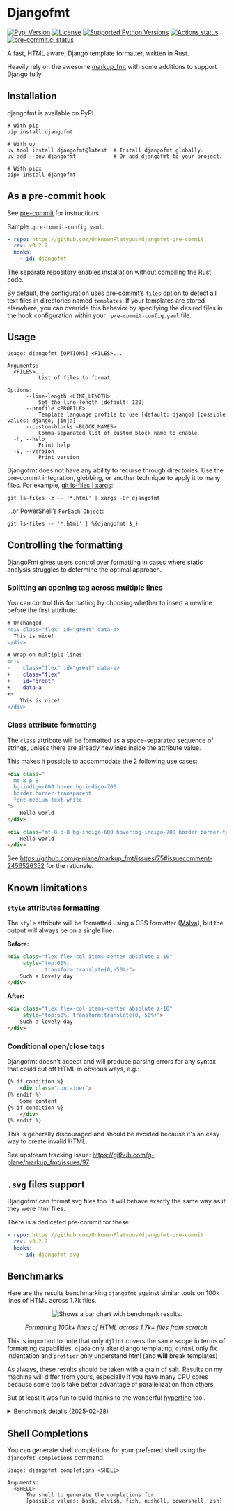 # Djangofmt

[![Pypi Version](https://img.shields.io/pypi/v/djangofmt.svg)](https://pypi.python.org/djangofmt)
[![License](https://img.shields.io/pypi/l/djangofmt.svg)](https://github.com/UnknownPlatypus/djangofmt/blob/main/LICENSE)
[![Supported Python Versions](https://img.shields.io/pypi/pyversions/djangofmt.svg)](https://pypi.python.org/pypi/djangofmt)
[![Actions status](https://github.com/UnknownPlatypus/djangofmt/actions/workflows/ci.yml/badge.svg)](https://github.com/UnknownPlatypus/djangofmt/actions)
[![pre-commit.ci status](https://results.pre-commit.ci/badge/github/UnknownPlatypus/djangofmt/main.svg)](https://results.pre-commit.ci/latest/github/UnknownPlatypus/djangofmt/main)

A fast, HTML aware, Django template formatter, written in Rust.

Heavily rely on the awesome [markup_fmt](https://github.com/g-plane/markup_fmt) with some additions to support Django fully.

## Installation

djangofmt is available on PyPI.

```shell
# With pip
pip install djangofmt

# With uv
uv tool install djangofmt@latest  # Install djangofmt globally.
uv add --dev djangofmt            # Or add djangofmt to your project.

# With pipx
pipx install djangofmt
```

## As a pre-commit hook

See [pre-commit](https://github.com/pre-commit/pre-commit) for instructions

Sample `.pre-commit-config.yaml`:

```yaml
- repo: https://github.com/UnknownPlatypus/djangofmt-pre-commit
  rev: v0.2.2
  hooks:
    - id: djangofmt
```

The [separate repository](https://github.com/UnknownPlatypus/djangofmt-pre-commit) enables installation without compiling the Rust code.

By default, the configuration uses pre-commit’s [`files` option](https://pre-commit.com/#creating-new-hooks) to detect
all text files in directories named `templates`. If your templates are stored elsewhere, you can override this behavior
by specifying the desired files in the hook configuration within your `.pre-commit-config.yaml` file.

## Usage

```shell
Usage: djangofmt [OPTIONS] <FILES>...

Arguments:
  <FILES>...
          List of files to format

Options:
      --line-length <LINE_LENGTH>
          Set the line-length [default: 120]
      --profile <PROFILE>
          Template language profile to use [default: django] [possible values: django, jinja]
      --custom-blocks <BLOCK_NAMES>
          Comma-separated list of custom block name to enable
  -h, --help
          Print help
  -V, --version
          Print version
```

Djangofmt does not have any ability to recurse through directories.
Use the pre-commit integration, globbing, or another technique to apply it to many files.
For example, [git ls-files | xargs](https://adamj.eu/tech/2022/03/09/how-to-run-a-command-on-many-files-in-your-git-repository/):

```shell
git ls-files -z -- '*.html' | xargs -0r djangofmt
```

…or PowerShell’s [`ForEach-Object`](https://learn.microsoft.com/en-us/powershell/module/microsoft.powershell.core/foreach-object):

```shell
git ls-files -- '*.html' | %{djangofmt $_}
```

## Controlling the formatting

DjangoFmt gives users control over formatting in cases where
static analysis struggles to determine the optimal approach.

### Splitting an opening tag across multiple lines

You can control this formatting by choosing whether to insert a newline before the first attribute:

```diff
# Unchanged
<div class="flex" id="great" data-a>
  This is nice!
</div>

# Wrap on multiple lines
<div
-    class="flex" id="great" data-a>
+    class="flex"
+    id="great"
+    data-a
+>
    This is nice!
</div>
```

### Class attribute formatting

The `class` attribute will be formatted as a space-separated sequence of strings,
unless there are already newlines inside the attribute value.

This makes it possible to accommodate the 2 following use cases:

```html
<div class="
  mt-8 p-8
  bg-indigo-600 hover:bg-indigo-700
  border border-transparent
  font-medium text-white
">
    Hello world
</div>

<div class="mt-8 p-8 bg-indigo-600 hover:bg-indigo-700 border border-transparent font-medium text-white">
    Hello world
</div>
```

See https://github.com/g-plane/markup_fmt/issues/75#issuecomment-2456526352 for the rationale.

## Known limitations

### `style` attributes formatting

The `style` attribute will be formatted using a CSS formatter ([Malva](https://github.com/g-plane/malva)),
but the output will always be on a single line.

**Before:**

```html
<div class="flex flex-col items-center absolute z-10"
     style="top:60%;
            transform:translate(0,-50%)">
    Such a lovely day
</div>
```

**After:**

```html
<div class="flex flex-col items-center absolute z-10"
     style="top:60%; transform:translate(0,-50%)">
    Such a lovely day
</div>
```

### Conditional open/close tags

Djangofmt doesn't accept and will produce parsing errors for any syntax that could cut off HTML in obvious ways, e.g.:

```html
{% if condition %}
    <div class="container">
{% endif %}
    Some content
{% if condition %}
    </div>
{% endif %}
```

This is generally discouraged and should be avoided because it's an easy way to create invalid HTML.

See upstream tracking issue: https://github.com/g-plane/markup_fmt/issues/97

## `.svg` files support

Djangofmt can format svg files too.
It will behave exactly the same way as if they were html files.

There is a dedicated pre-commit for these:

```yaml
- repo: https://github.com/UnknownPlatypus/djangofmt-pre-commit
  rev: v0.2.2
  hooks:
    - id: djangofmt-svg
```

## Benchmarks

Here are the results benchmarking `djangofmt` against similar tools on 100k lines of HTML across 1.7k files.

<p align="center">
  <picture align="center">
    <source media="(prefers-color-scheme: dark)" srcset="https://github.com/user-attachments/assets/3b09a8a2-b5cb-4f1b-a0bc-5f4e3ca169db">
    <source media="(prefers-color-scheme: light)" srcset="https://github.com/user-attachments/assets/88dda91e-cfdd-45a7-a3b4-1f3cc2d0fe95">
    <img alt="Shows a bar chart with benchmark results." src="https://github.com/user-attachments/assets/88dda91e-cfdd-45a7-a3b4-1f3cc2d0fe95">
  </picture>
</p>

<p align="center">
  <i>Formatting 100k+ lines of HTML across 1.7k+ files from scratch.</i>
</p>

This is important to note that only `djlint` covers the same scope in terms of formatting capabilities.
`djade` only alter django templating, `djhtml` only fix indentation and `prettier` only understand html (and **will** break templates)

As always, these results should be taken with a grain of salt.
Results on my machine will differ from yours, especially if you have many CPU cores because some tools take better advantage of parallelization than others.

But at least it was fun to build thanks to the wonderful [hyperfine](https://github.com/sharkdp/hyperfine) tool.

<details>
  <summary>Benchmark details (2025-02-28)</summary>

This was run on my AMD Ryzen 9 7950X (32) @ 5.881GHz.

Tools versions:

- djangofmt: v0.1.0
- prettier: v3.5.2
- djlint: v1.36.4
- djade: v1.3.2
- djhtml: v3.0.7

<pre><code>Benchmark 1: cat /tmp/test-files | xargs --max-procs=0 ../../target/release/djangofmt format --profile django --line-length 120 --quiet
  Time (mean ± σ):      19.8 ms ±   0.9 ms    [User: 179.6 ms, System: 73.7 ms]
  Range (min … max):    18.3 ms …  23.3 ms    73 runs

  Warning: Ignoring non-zero exit code.

Benchmark 2: cat /tmp/test-files | xargs --max-procs=0 djade --target-version 5.1
  Time (mean ± σ):      72.0 ms ±   1.0 ms    [User: 63.2 ms, System: 9.3 ms]
  Range (min … max):    70.5 ms …  73.4 ms    18 runs

Benchmark 3: cat /tmp/test-files | xargs --max-procs=0 djhtml
  Time (mean ± σ):      1.401 s ±  0.026 s    [User: 1.322 s, System: 0.079 s]
  Range (min … max):    1.373 s …  1.453 s    10 runs

Benchmark 4: cat /tmp/test-files | xargs --max-procs=0 djlint --reformat --profile=django --max-line-length 120
  Time (mean ± σ):      2.343 s ±  0.026 s    [User: 64.944 s, System: 1.176 s]
  Range (min … max):    2.297 s …  2.377 s    10 runs

  Warning: Ignoring non-zero exit code.

Benchmark 5: cat /tmp/test-files | xargs --max-procs=0 ./node_modules/.bin/prettier --ignore-unknown --write --print-width 120 --log-level silent
  Time (mean ± σ):      3.226 s ±  0.062 s    [User: 4.481 s, System: 0.261 s]
  Range (min … max):    3.092 s …  3.292 s    10 runs

  Warning: Ignoring non-zero exit code.

Summary
  cat /tmp/test-files | xargs --max-procs=0 ../../target/release/djangofmt format --profile django --line-length 120 --quiet ran
    3.63 ± 0.17 times faster than cat /tmp/test-files | xargs --max-procs=0 djade --target-version 5.1
   70.71 ± 3.45 times faster than cat /tmp/test-files | xargs --max-procs=0 djhtml
  118.28 ± 5.48 times faster than cat /tmp/test-files | xargs --max-procs=0 djlint --reformat --profile=django --max-line-length 120
  162.80 ± 7.96 times faster than cat /tmp/test-files | xargs --max-procs=0 ./node_modules/.bin/prettier --ignore-unknown --write --print-width 120 --log-level silent
</code></pre>
</details>

## Shell Completions

You can generate shell completions for your preferred
shell using the `djangofmt completions` command.

```shell
Usage: djangofmt completions <SHELL>

Arguments:
  <SHELL>
      The shell to generate the completions for
      [possible values: bash, elvish, fish, nushell, powershell, zsh]
```
